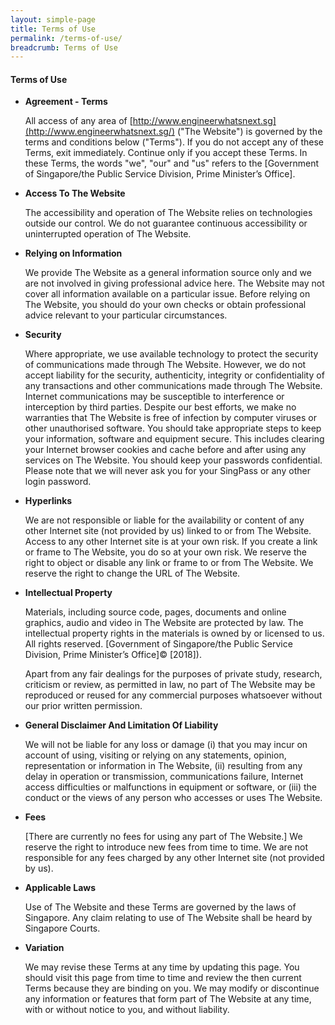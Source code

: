```yaml
---
layout: simple-page
title: Terms of Use
permalink: /terms-of-use/
breadcrumb: Terms of Use
---
```

#### **Terms of Use**

-   **Agreement - Terms**
    
    All access of any area of [http://www.engineerwhatsnext.sg](http://www.engineerwhatsnext.sg/) ("The Website") is governed by the terms and conditions below ("Terms"). If you do not accept any of these Terms, exit immediately. Continue only if you accept these Terms. In these Terms, the words "we", "our" and "us" refers to the [Government of Singapore/the Public Service Division, Prime Minister’s Office].
    
-   **Access To The Website**
    
    The accessibility and operation of The Website relies on technologies outside our control. We do not guarantee continuous accessibility or uninterrupted operation of The Website.
    
-   **Relying on Information**
    
    We provide The Website as a general information source only and we are not involved in giving professional advice here. The Website may not cover all information available on a particular issue. Before relying on The Website, you should do your own checks or obtain professional advice relevant to your particular circumstances.
    
-   **Security**
    
    Where appropriate, we use available technology to protect the security of communications made through The Website. However, we do not accept liability for the security, authenticity, integrity or confidentiality of any transactions and other communications made through The Website. Internet communications may be susceptible to interference or interception by third parties. Despite our best efforts, we make no warranties that The Website is free of infection by computer viruses or other unauthorised software. You should take appropriate steps to keep your information, software and equipment secure. This includes clearing your Internet browser cookies and cache before and after using any services on The Website. You should keep your passwords confidential. Please note that we will never ask you for your SingPass or any other login password.
    
-   **Hyperlinks**
    
    We are not responsible or liable for the availability or content of any other Internet site (not provided by us) linked to or from The Website. Access to any other Internet site is at your own risk. If you create a link or frame to The Website, you do so at your own risk. We reserve the right to object or disable any link or frame to or from The Website. We reserve the right to change the URL of The Website.
    
-   **Intellectual Property**
    
    Materials, including source code, pages, documents and online graphics, audio and video in The Website are protected by law. The intellectual property rights in the materials is owned by or licensed to us. All rights reserved. [Government of Singapore/the Public Service Division, Prime Minister’s Office]© [2018]).
    
    Apart from any fair dealings for the purposes of private study, research, criticism or review, as permitted in law, no part of The Website may be reproduced or reused for any commercial purposes whatsoever without our prior written permission.
    
-   **General Disclaimer And Limitation Of Liability**
    
    We will not be liable for any loss or damage (i) that you may incur on account of using, visiting or relying on any statements, opinion, representation or information in The Website, (ii) resulting from any delay in operation or transmission, communications failure, Internet access difficulties or malfunctions in equipment or software, or (iii) the conduct or the views of any person who accesses or uses The Website.
    
-   **Fees**
    
    [There are currently no fees for using any part of The Website.] We reserve the right to introduce new fees from time to time. We are not responsible for any fees charged by any other Internet site (not provided by us).
    
-   **Applicable Laws**
    
    Use of The Website and these Terms are governed by the laws of Singapore. Any claim relating to use of The Website shall be heard by Singapore Courts.
    
-   **Variation**
    
    We may revise these Terms at any time by updating this page. You should visit this page from time to time and review the then current Terms because they are binding on you. We may modify or discontinue any information or features that form part of The Website at any time, with or without notice to you, and without liability.
